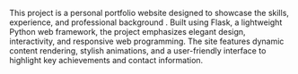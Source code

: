 This project is a personal portfolio website designed to showcase the skills, experience, and professional background . 
Built using Flask, a lightweight Python web framework, the project emphasizes elegant design, interactivity, and responsive web programming. 
The site features dynamic content rendering, stylish animations, and a user-friendly interface to highlight key achievements and contact information.
